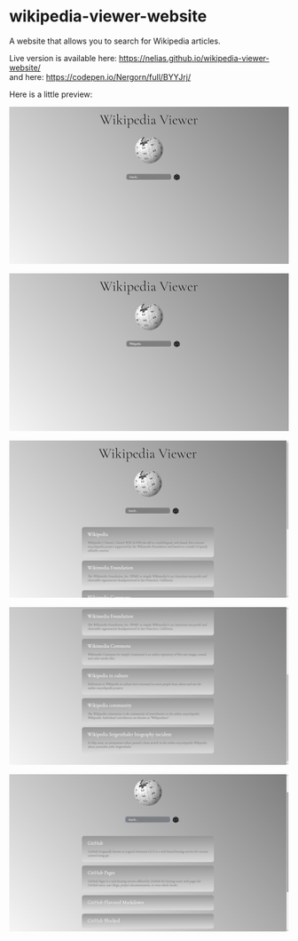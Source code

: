 # wikipedia-viewer-website
A website that allows you to search for Wikipedia articles.

Live version is available here: https://nelias.github.io/wikipedia-viewer-website/ <br />
and here: https://codepen.io/Nergorn/full/BYYJrj/ <br />

Here is a little preview:

![Alt text](screenshots/wikipedia-viewer.png?raw=true "Wikipedia Viewer")

![Alt text](screenshots/wikipedia-viewer-typing-in-search-field.png?raw=true "Typing in search field")

![Alt text](screenshots/wikipedia-viewer-search-results-one.png?raw=true "Search results first part")

![Alt text](screenshots/wikipedia-viewer-search-results-two.png?raw=true "Search results second part")

![Alt text](screenshots/wikipedia-viewer-different-search.png?raw=true "Different search")
